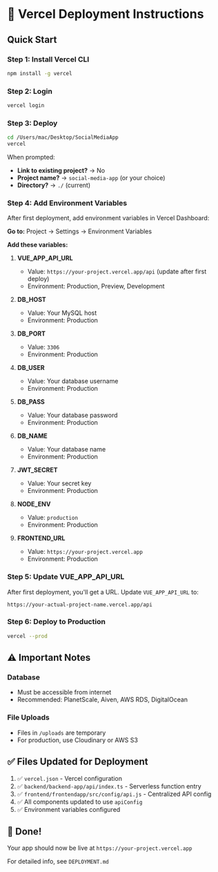 # 🚀 Vercel Deployment Instructions

## Quick Start

### Step 1: Install Vercel CLI

```bash
npm install -g vercel
```

### Step 2: Login

```bash
vercel login
```

### Step 3: Deploy

```bash
cd /Users/mac/Desktop/SocialMediaApp
vercel
```

When prompted:
- **Link to existing project?** → No
- **Project name?** → `social-media-app` (or your choice)
- **Directory?** → `./` (current)

### Step 4: Add Environment Variables

After first deployment, add environment variables in Vercel Dashboard:

**Go to:** Project → Settings → Environment Variables

**Add these variables:**

1. **VUE_APP_API_URL**
   - Value: `https://your-project.vercel.app/api` (update after first deploy)
   - Environment: Production, Preview, Development

2. **DB_HOST**
   - Value: Your MySQL host
   - Environment: Production

3. **DB_PORT**
   - Value: `3306`
   - Environment: Production

4. **DB_USER**
   - Value: Your database username
   - Environment: Production

5. **DB_PASS**
   - Value: Your database password
   - Environment: Production

6. **DB_NAME**
   - Value: Your database name
   - Environment: Production

7. **JWT_SECRET**
   - Value: Your secret key
   - Environment: Production

8. **NODE_ENV**
   - Value: `production`
   - Environment: Production

9. **FRONTEND_URL**
   - Value: `https://your-project.vercel.app`
   - Environment: Production

### Step 5: Update VUE_APP_API_URL

After first deployment, you'll get a URL. Update `VUE_APP_API_URL` to:
```
https://your-actual-project-name.vercel.app/api
```

### Step 6: Deploy to Production

```bash
vercel --prod
```

## ⚠️ Important Notes

### Database
- Must be accessible from internet
- Recommended: PlanetScale, Aiven, AWS RDS, DigitalOcean

### File Uploads
- Files in `/uploads` are temporary
- For production, use Cloudinary or AWS S3

## ✅ Files Updated for Deployment

1. ✅ `vercel.json` - Vercel configuration
2. ✅ `backend/backend-app/api/index.ts` - Serverless function entry
3. ✅ `frontend/frontendapp/src/config/api.js` - Centralized API config
4. ✅ All components updated to use `apiConfig`
5. ✅ Environment variables configured

## 🎉 Done!

Your app should now be live at `https://your-project.vercel.app`

For detailed info, see `DEPLOYMENT.md`

